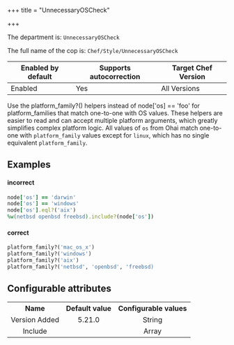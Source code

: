 +++
title = "UnnecessaryOSCheck"

+++

<!-- This content is automatically generated. See https://github.com/chef/chef-web-docs/blob/main/generated/README.md -->

The department is: `UnnecessaryOSCheck`

The full name of the cop is: `Chef/Style/UnnecessaryOSCheck`

| Enabled by default | Supports autocorrection | Target Chef Version |
| --- | --- | --- |
| Enabled | Yes | All Versions |

Use the platform_family?() helpers instead of node['os] == 'foo' for platform_families that match one-to-one with OS values. These helpers are easier to read and can accept multiple platform arguments, which greatly simplifies complex platform logic. All values of `os` from Ohai match one-to-one with `platform_family` values except for `linux`, which has no single equivalent `platform_family`.

## Examples


#### incorrect

```ruby
node['os'] == 'darwin'
node['os'] == 'windows'
node['os'].eql?('aix')
%w(netbsd openbsd freebsd).include?(node['os'])
```

#### correct

```ruby
platform_family?('mac_os_x')
platform_family?('windows')
platform_family?('aix')
platform_family?('netbsd', 'openbsd', 'freebsd)
```

## Configurable attributes

<table>
<tbody><tr>
<th>Name</th>
<th>Default value</th>
<th>Configurable values</th>
</tr>
<tr>
<td style="text-align:center">Version Added</td>
<td style="text-align:center">5.21.0</td>
<td style="text-align:center">String</td>
</tr>
<tr><td style="text-align:center">Include</td>
<td style="text-align:center"><ul>
</ul>
</td>
<td style="text-align:center">Array</td>
</tr></tbody></table>
